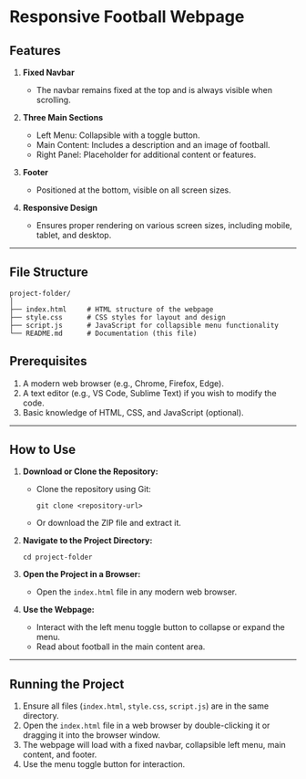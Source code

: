 
# Responsive Football Webpage

## Features

1. **Fixed Navbar**
   - The navbar remains fixed at the top and is always visible when scrolling.

2. **Three Main Sections**
   - Left Menu: Collapsible with a toggle button.
   - Main Content: Includes a description and an image of football.
   - Right Panel: Placeholder for additional content or features.

3. **Footer**
   - Positioned at the bottom, visible on all screen sizes.

4. **Responsive Design**
   - Ensures proper rendering on various screen sizes, including mobile, tablet, and desktop.

---

## File Structure

```
project-folder/
│
├── index.html     # HTML structure of the webpage
├── style.css      # CSS styles for layout and design
├── script.js      # JavaScript for collapsible menu functionality
└── README.md      # Documentation (this file)
```
## Prerequisites

1. A modern web browser (e.g., Chrome, Firefox, Edge).
2. A text editor (e.g., VS Code, Sublime Text) if you wish to modify the code.
3. Basic knowledge of HTML, CSS, and JavaScript (optional).

---

## How to Use

1. **Download or Clone the Repository:**
   - Clone the repository using Git:
     ```
     git clone <repository-url>
     ```
   - Or download the ZIP file and extract it.

2. **Navigate to the Project Directory:**
   ```
   cd project-folder
   ```

3. **Open the Project in a Browser:**
   - Open the `index.html` file in any modern web browser.

4. **Use the Webpage:**
   - Interact with the left menu toggle button to collapse or expand the menu.
   - Read about football in the main content area.

---

## Running the Project

1. Ensure all files (`index.html`, `style.css`, `script.js`) are in the same directory.
2. Open the `index.html` file in a web browser by double-clicking it or dragging it into the browser window.
3. The webpage will load with a fixed navbar, collapsible left menu, main content, and footer.
4. Use the menu toggle button for interaction.
